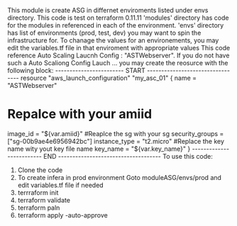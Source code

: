 This module is create ASG in differnet enviroments listed under envs directory.
This code is test on terraform 0.11.11
'modules' directory has code for the modules in referenced in each of the environment.
'envs' directory has list of environments (prod, test, dev) you may want to spin the infrastructure for.
To chanage the values for an environements, you may edit the variables.tf file in that enviroment  with appropriate values
This code reference Auto Scaling Laucnh Config : "ASTWebserver".
If you do not have such a Auto Scaliong Config Lauch ... you may create the reosurce with the following block:
------------------------ START ---------------------------------
resource "aws_launch_configuration" "my_asc_01" {
  name = "ASTWebserver"
  # Repalce with your amiid 
  image_id = "${var.amiid}"
  #Reaplce the sg with your sg
  security_groups = ["sg-00b9ae4e6956942bc"]
  instance_type = "t2.micro"
  #Replace the key name wity yout key file name
  key_name = "${var.key_name}" 
}
------------------------- END ------------------------------------
To use this code:
1. Clone the code
2. To create infera in prod environment Goto moduleASG/envs/prod and edit variables.tf file if needed 
3. terrraform init
4. terraform validate
5. terraform paln
5. terraform apply -auto-approve
